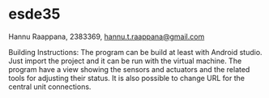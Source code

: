 # esde35

Hannu Raappana, 2383369, hannu.t.raappana@gmail.com

Building Instructions: The program can be build at least with Android studio.
Just import the project and it can be run with the virtual machine. The program
have a view showing the sensors and actuators and the related tools for adjusting their
status. It is also possible to change URL for the central unit connections.
